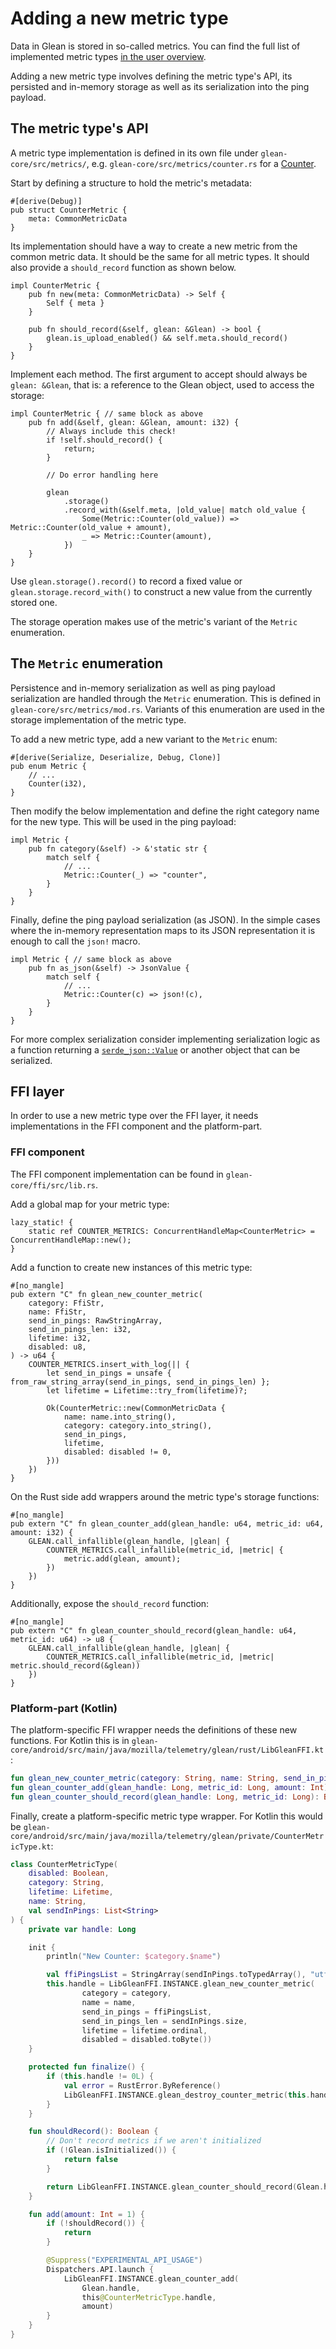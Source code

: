 # Adding a new metric type

Data in Glean is stored in so-called metrics.
You can find the full list of implemented metric types [in the user overview](/user/metrics/index.md).

Adding a new metric type involves defining the metric type's API, its persisted and in-memory storage as well as its serialization into the ping payload.

## The metric type's API

A metric type implementation is defined in its own file under `glean-core/src/metrics/`, e.g. `glean-core/src/metrics/counter.rs` for a [Counter](/user/metrics/counter.md).

Start by defining a structure to hold the metric's metadata:

```rust,noplaypen
#[derive(Debug)]
pub struct CounterMetric {
    meta: CommonMetricData
}
```

Its implementation should have a way to create a new metric from the common metric data. It should be the same for all metric types.
It should also provide a `should_record` function as shown below.

```rust,noplaypen
impl CounterMetric {
    pub fn new(meta: CommonMetricData) -> Self {
        Self { meta }
    }

    pub fn should_record(&self, glean: &Glean) -> bool {
        glean.is_upload_enabled() && self.meta.should_record()
    }
}
```

Implement each method. The first argument to accept should always be `glean: &Glean`, that is: a reference to the Glean object, used to access the storage:

```rust,noplaypen
impl CounterMetric { // same block as above
    pub fn add(&self, glean: &Glean, amount: i32) {
        // Always include this check!
        if !self.should_record() {
            return;
        }

        // Do error handling here

        glean
            .storage()
            .record_with(&self.meta, |old_value| match old_value {
                Some(Metric::Counter(old_value)) => Metric::Counter(old_value + amount),
                _ => Metric::Counter(amount),
            })
    }
}
```

Use `glean.storage().record()` to record a fixed value or `glean.storage.record_with()` to construct a new value from the currently stored one.

The storage operation makes use of the metric's variant of the `Metric` enumeration.

## The `Metric` enumeration

Persistence and in-memory serialization as well as ping payload serialization are handled through the `Metric` enumeration.
This is defined in `glean-core/src/metrics/mod.rs`.
Variants of this enumeration are used in the storage implementation of the metric type.

To add a new metric type, add a new variant to the `Metric` enum:

```rust,noplaypen
#[derive(Serialize, Deserialize, Debug, Clone)]
pub enum Metric {
    // ...
    Counter(i32),
}
```

Then modify the below implementation and define the right category name for the new type. This will be used in the ping payload:

```rust,noplaypen
impl Metric {
    pub fn category(&self) -> &'static str {
        match self {
            // ...
            Metric::Counter(_) => "counter",
        }
    }
}
```

Finally, define the ping payload serialization (as JSON).
In the simple cases where the in-memory representation maps to its JSON representation it is enough to call the `json!` macro.

```rust,noplaypen
impl Metric { // same block as above
    pub fn as_json(&self) -> JsonValue {
        match self {
            // ...
            Metric::Counter(c) => json!(c),
        }
    }
}
```

For more complex serialization consider implementing serialization logic as a function returning a [`serde_json::Value`](https://docs.rs/serde_json/*/serde_json/enum.Value.html)
or another object that can be serialized.

## FFI layer

In order to use a new metric type over the FFI layer, it needs implementations in the FFI component and the platform-part.

### FFI component

The FFI component implementation can be found in `glean-core/ffi/src/lib.rs`.

Add a global map for your metric type:

```rust,noplaypen
lazy_static! {
    static ref COUNTER_METRICS: ConcurrentHandleMap<CounterMetric> = ConcurrentHandleMap::new();
}
```

Add a function to create new instances of this metric type:

```rust,noplaypen
#[no_mangle]
pub extern "C" fn glean_new_counter_metric(
    category: FfiStr,
    name: FfiStr,
    send_in_pings: RawStringArray,
    send_in_pings_len: i32,
    lifetime: i32,
    disabled: u8,
) -> u64 {
    COUNTER_METRICS.insert_with_log(|| {
        let send_in_pings = unsafe { from_raw_string_array(send_in_pings, send_in_pings_len) };
        let lifetime = Lifetime::try_from(lifetime)?;

        Ok(CounterMetric::new(CommonMetricData {
            name: name.into_string(),
            category: category.into_string(),
            send_in_pings,
            lifetime,
            disabled: disabled != 0,
        }))
    })
}
```

On the Rust side add wrappers around the metric type's storage functions:

```rust,noplaypen
#[no_mangle]
pub extern "C" fn glean_counter_add(glean_handle: u64, metric_id: u64, amount: i32) {
    GLEAN.call_infallible(glean_handle, |glean| {
        COUNTER_METRICS.call_infallible(metric_id, |metric| {
            metric.add(glean, amount);
        })
    })
}
```

Additionally, expose the `should_record` function:

```rust,noplaypen
#[no_mangle]
pub extern "C" fn glean_counter_should_record(glean_handle: u64, metric_id: u64) -> u8 {
    GLEAN.call_infallible(glean_handle, |glean| {
        COUNTER_METRICS.call_infallible(metric_id, |metric| metric.should_record(&glean))
    })
}
```

### Platform-part (Kotlin)

The platform-specific FFI wrapper needs the definitions of these new functions.
For Kotlin this is in `glean-core/android/src/main/java/mozilla/telemetry/glean/rust/LibGleanFFI.kt`:

```kotlin
fun glean_new_counter_metric(category: String, name: String, send_in_pings: StringArray, send_in_pings_len: Int, lifetime: Int, disabled: Byte): Long
fun glean_counter_add(glean_handle: Long, metric_id: Long, amount: Int)
fun glean_counter_should_record(glean_handle: Long, metric_id: Long): Byte
```

Finally, create a platform-specific metric type wrapper.
For Kotlin this would be `glean-core/android/src/main/java/mozilla/telemetry/glean/private/CounterMetricType.kt`:

```kotlin
class CounterMetricType(
    disabled: Boolean,
    category: String,
    lifetime: Lifetime,
    name: String,
    val sendInPings: List<String>
) {
    private var handle: Long

    init {
        println("New Counter: $category.$name")

        val ffiPingsList = StringArray(sendInPings.toTypedArray(), "utf-8")
        this.handle = LibGleanFFI.INSTANCE.glean_new_counter_metric(
                category = category,
                name = name,
                send_in_pings = ffiPingsList,
                send_in_pings_len = sendInPings.size,
                lifetime = lifetime.ordinal,
                disabled = disabled.toByte())
    }

    protected fun finalize() {
        if (this.handle != 0L) {
            val error = RustError.ByReference()
            LibGleanFFI.INSTANCE.glean_destroy_counter_metric(this.handle, error)
        }
    }

    fun shouldRecord(): Boolean {
        // Don't record metrics if we aren't initialized
        if (!Glean.isInitialized()) {
            return false
        }

        return LibGleanFFI.INSTANCE.glean_counter_should_record(Glean.handle, this.handle).toBoolean()
    }

    fun add(amount: Int = 1) {
        if (!shouldRecord()) {
            return
        }

        @Suppress("EXPERIMENTAL_API_USAGE")
        Dispatchers.API.launch {
            LibGleanFFI.INSTANCE.glean_counter_add(
                Glean.handle,
                this@CounterMetricType.handle,
                amount)
        }
    }
}
```
